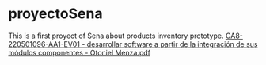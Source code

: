 # proyectoSena
This is a first proyect of Sena about products inventory prototype.
[GA8-220501096-AA1-EV01 - desarrollar software a partir de la integración de sus módulos componentes - Otoniel Menza.pdf](https://github.com/Otto-Menza/proyectoSena/files/14805992/GA8-220501096-AA1-EV01.-.desarrollar.software.a.partir.de.la.integracion.de.sus.modulos.componentes.-.Otoniel.Menza.pdf)

